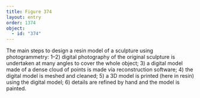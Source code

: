 ```yaml
---
title: Figure 374
layout: entry
order: 1374
object:
  - id: "374"
---
```


The main steps to design a resin model of a sculpture using photogrammetry: 1–2) digital photography of the original sculpture is undertaken at many angles to cover the whole object; 3) a digital model made of a dense cloud of points is made via reconstruction software; 4) the digital model is meshed and cleaned; 5) a 3D model is printed (here in resin) using the digital model; 6) details are refined by hand and the model is painted.
